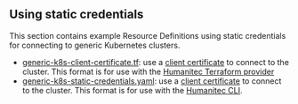 ## Using static credentials

This section contains example Resource Definitions using static credentials for connecting to generic Kubernetes clusters.

* [generic-k8s-client-certificate.tf](generic-k8s-client-certificate.tf): use a [client certificate](https://kubernetes.io/docs/reference/access-authn-authz/authentication/#x509-client-certificates) to connect to the cluster. This format is for use with the [Humanitec Terraform provider](https://registry.terraform.io/providers/humanitec/humanitec)
* [generic-k8s-static-credentials.yaml](generic-k8s-client-certificate.yaml): use a [client certificate](https://kubernetes.io/docs/reference/access-authn-authz/authentication/#x509-client-certificates) to connect to the cluster. This format is for use with the [Humanitec CLI](https://developer.humanitec.com/platform-orchestrator/cli/).